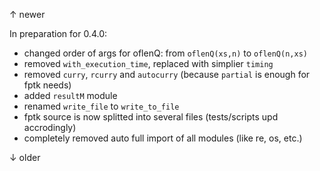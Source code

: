 ↑ newer

In preparation for 0.4.0:
- changed order of args for oflenQ: from `oflenQ(xs,n)` to `oflenQ(n,xs)`
- removed `with_execution_time`, replaced with simplier `timing`
- removed `curry`, `rcurry` and `autocurry` (because `partial` is enough for fptk needs)
- added `resultM` module
- renamed `write_file` to `write_to_file`
- fptk source is now splitted into several files (tests/scripts upd accrodingly)
- completely removed auto full import of all modules (like re, os, etc.)

↓ older
